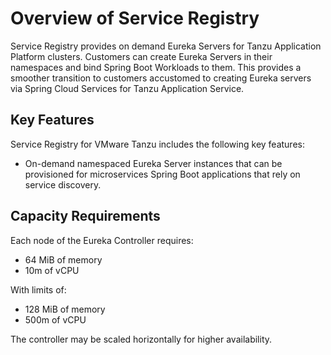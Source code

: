 # Overview of Service Registry

Service Registry provides on demand Eureka Servers for Tanzu Application
Platform clusters. Customers can create Eureka Servers in their namespaces and
bind Spring Boot Workloads to them. This provides a smoother transition to
customers accustomed to creating Eureka servers via Spring Cloud Services for
Tanzu Application Service.

## Key Features

Service Registry for VMware Tanzu includes the following key features:

- On-demand namespaced Eureka Server instances that can be provisioned for
  microservices Spring Boot applications that rely on service discovery.

## Capacity Requirements

Each node of the Eureka Controller requires:

- 64 MiB of memory
- 10m of vCPU

With limits of:

- 128 MiB of memory
- 500m of vCPU

The controller may be scaled horizontally for higher availability.
